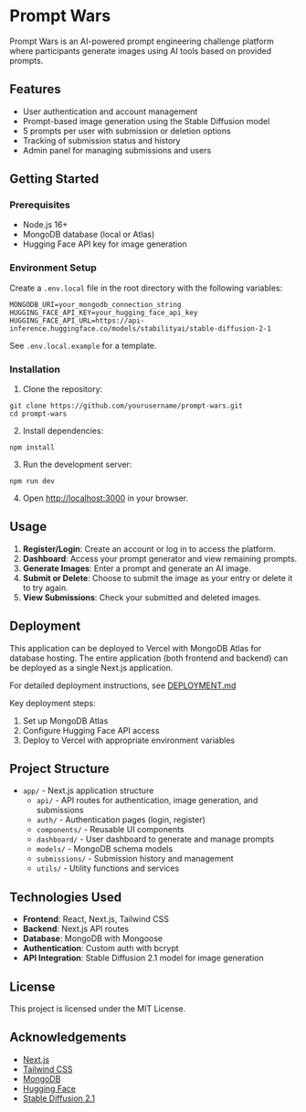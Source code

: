 # Prompt Wars

Prompt Wars is an AI-powered prompt engineering challenge platform where participants generate images using AI tools based on provided prompts.

## Features

- User authentication and account management
- Prompt-based image generation using the Stable Diffusion model
- 5 prompts per user with submission or deletion options
- Tracking of submission status and history
- Admin panel for managing submissions and users

## Getting Started

### Prerequisites

- Node.js 16+ 
- MongoDB database (local or Atlas)
- Hugging Face API key for image generation

### Environment Setup

Create a `.env.local` file in the root directory with the following variables:

```
MONGODB_URI=your_mongodb_connection_string
HUGGING_FACE_API_KEY=your_hugging_face_api_key
HUGGING_FACE_API_URL=https://api-inference.huggingface.co/models/stabilityai/stable-diffusion-2-1
```

See `.env.local.example` for a template.

### Installation

1. Clone the repository:
```
git clone https://github.com/yourusername/prompt-wars.git
cd prompt-wars
```

2. Install dependencies:
```
npm install
```

3. Run the development server:
```
npm run dev
```

4. Open [http://localhost:3000](http://localhost:3000) in your browser.

## Usage

1. **Register/Login**: Create an account or log in to access the platform.
2. **Dashboard**: Access your prompt generator and view remaining prompts.
3. **Generate Images**: Enter a prompt and generate an AI image.
4. **Submit or Delete**: Choose to submit the image as your entry or delete it to try again.
5. **View Submissions**: Check your submitted and deleted images.

## Deployment

This application can be deployed to Vercel with MongoDB Atlas for database hosting. The entire application (both frontend and backend) can be deployed as a single Next.js application.

For detailed deployment instructions, see [DEPLOYMENT.md](DEPLOYMENT.md)

Key deployment steps:
1. Set up MongoDB Atlas
2. Configure Hugging Face API access
3. Deploy to Vercel with appropriate environment variables

## Project Structure

- `app/` - Next.js application structure
  - `api/` - API routes for authentication, image generation, and submissions
  - `auth/` - Authentication pages (login, register)
  - `components/` - Reusable UI components
  - `dashboard/` - User dashboard to generate and manage prompts
  - `models/` - MongoDB schema models
  - `submissions/` - Submission history and management
  - `utils/` - Utility functions and services

## Technologies Used

- **Frontend**: React, Next.js, Tailwind CSS
- **Backend**: Next.js API routes
- **Database**: MongoDB with Mongoose
- **Authentication**: Custom auth with bcrypt
- **API Integration**: Stable Diffusion 2.1 model for image generation

## License

This project is licensed under the MIT License.

## Acknowledgements

- [Next.js](https://nextjs.org/)
- [Tailwind CSS](https://tailwindcss.com/)
- [MongoDB](https://www.mongodb.com/)
- [Hugging Face](https://huggingface.co/)
- [Stable Diffusion 2.1](https://huggingface.co/stabilityai/stable-diffusion-2-1) 